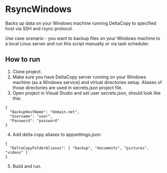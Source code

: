 # RsyncWindows
Backs up data on your Windows machine running DeltaCopy to specified host via SSH and rsync protocol.

Use case scenario - you want to backup files on your Windows machine to a local Linux server and run this script manually or via task scheduler.

## How to run

1. Clone project.
2. Make sure you have DeltaCopy server running on your Windows machine (as a Windows service) and virtual directories setup. Aliases of those directories are used in secrets.json project file.
2. Open project in Visual Studio and set user secrets.json, should look like this:
```
{
  "BackupHostName": "domain.net",
  "Username": "user",
  "Password": "password"
}
 ```   
4. Add delta copy aliases to appsettings.json:
```   
{
  "DeltaCopyFolderAliases": [ "backup", "documents", "pictures", "videos" ]
}
```   
5. Build and run.
